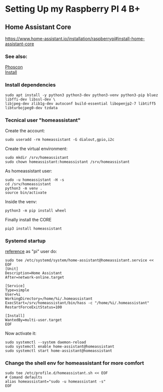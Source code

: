 # Setting Up my Raspberry PI 4 B+
## Home Assistant Core
https://www.home-assistant.io/installation/raspberrypi#install-home-assistant-core

### See also:
[Phoscon](https://phoscon.de/en/raspbee/install#connection)  
[Install](www.home-assistant.io/installation/raspberrypi#install-home-assistant-core)  

### Install dependencies

```
sudo apt install -y python3 python3-dev python3-venv python3-pip bluez libffi-dev libssl-dev \
libjpeg-dev zlib1g-dev autoconf build-essential libopenjp2-7 libtiff5 libturbojpeg0-dev tzdata
```

### Tecnical user "homeassistant"
Create the account:
```
sudo useradd -rm homeassistant -G dialout,gpio,i2c
```

Create the virtual environment:
```
sudo mkdir /srv/homeassistant
sudo chown homeassistant:homeassistant /srv/homeassistant
```
As homeassistant user:
```
sudo -u homeassistant -H -s
cd /srv/homeassistant
python3 -m venv .
source bin/activate
```
Inside the venv:
```
python3 -m pip install wheel
```
Finally install the CORE
```
pip3 install homeassistant
```

### Systemd startup
[reference](https://community.home-assistant.io/t/autostart-using-systemd/199497)
as "pi" user do:
```
sudo tee /etc/systemd/system/home-assistant@homeassistant.service << EOF
[Unit]
Description=Home Assistant
After=network-online.target

[Service]
Type=simple
User=%i
WorkingDirectory=/home/%i/.homeassistant
ExecStart=/srv/homeassistant/bin/hass -c "/home/%i/.homeassistant"
RestartForceExitStatus=100

[Install]
WantedBy=multi-user.target
EOF
```
Now activate it:
```
sudo systemctl --system daemon-reload
sudo systemctl enable home-assistant@homeassistant
sudo systemctl start home-assistant@homeassistant
```


### Change the shell env for homeassistant for more comfort
```
sudo tee /etc/profile.d/homeassistant.sh << EOF
# Comand defaults
alias homeassistant="sudo -u homeassistant -s"
EOF
```

